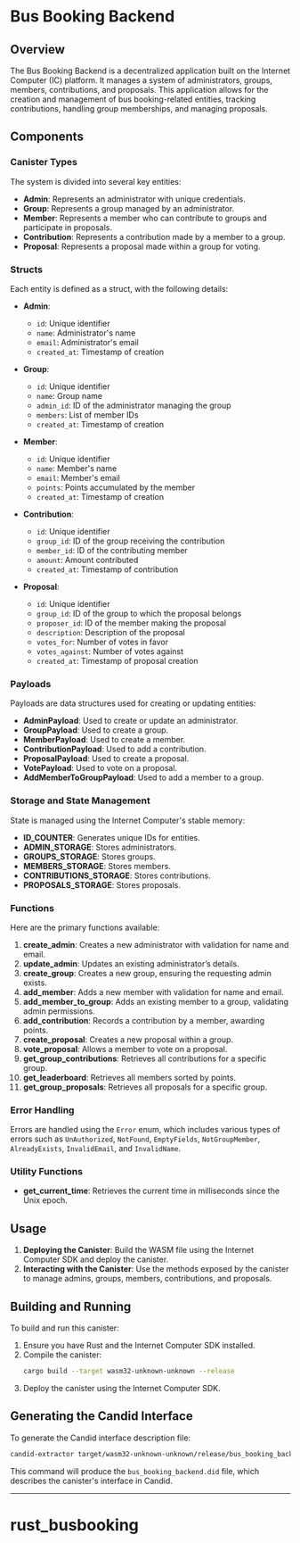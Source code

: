# Bus Booking Backend

## Overview

The Bus Booking Backend is a decentralized application built on the Internet Computer (IC) platform. It manages a system of administrators, groups, members, contributions, and proposals. This application allows for the creation and management of bus booking-related entities, tracking contributions, handling group memberships, and managing proposals.

## Components

### Canister Types

The system is divided into several key entities:

- **Admin**: Represents an administrator with unique credentials.
- **Group**: Represents a group managed by an administrator.
- **Member**: Represents a member who can contribute to groups and participate in proposals.
- **Contribution**: Represents a contribution made by a member to a group.
- **Proposal**: Represents a proposal made within a group for voting.

### Structs

Each entity is defined as a struct, with the following details:

- **Admin**: 
  - `id`: Unique identifier
  - `name`: Administrator's name
  - `email`: Administrator's email
  - `created_at`: Timestamp of creation

- **Group**:
  - `id`: Unique identifier
  - `name`: Group name
  - `admin_id`: ID of the administrator managing the group
  - `members`: List of member IDs
  - `created_at`: Timestamp of creation

- **Member**:
  - `id`: Unique identifier
  - `name`: Member's name
  - `email`: Member's email
  - `points`: Points accumulated by the member
  - `created_at`: Timestamp of creation

- **Contribution**:
  - `id`: Unique identifier
  - `group_id`: ID of the group receiving the contribution
  - `member_id`: ID of the contributing member
  - `amount`: Amount contributed
  - `created_at`: Timestamp of contribution

- **Proposal**:
  - `id`: Unique identifier
  - `group_id`: ID of the group to which the proposal belongs
  - `proposer_id`: ID of the member making the proposal
  - `description`: Description of the proposal
  - `votes_for`: Number of votes in favor
  - `votes_against`: Number of votes against
  - `created_at`: Timestamp of proposal creation

### Payloads

Payloads are data structures used for creating or updating entities:

- **AdminPayload**: Used to create or update an administrator.
- **GroupPayload**: Used to create a group.
- **MemberPayload**: Used to create a member.
- **ContributionPayload**: Used to add a contribution.
- **ProposalPayload**: Used to create a proposal.
- **VotePayload**: Used to vote on a proposal.
- **AddMemberToGroupPayload**: Used to add a member to a group.

### Storage and State Management

State is managed using the Internet Computer's stable memory:

- **ID_COUNTER**: Generates unique IDs for entities.
- **ADMIN_STORAGE**: Stores administrators.
- **GROUPS_STORAGE**: Stores groups.
- **MEMBERS_STORAGE**: Stores members.
- **CONTRIBUTIONS_STORAGE**: Stores contributions.
- **PROPOSALS_STORAGE**: Stores proposals.

### Functions

Here are the primary functions available:

1. **create_admin**: Creates a new administrator with validation for name and email.
2. **update_admin**: Updates an existing administrator’s details.
3. **create_group**: Creates a new group, ensuring the requesting admin exists.
4. **add_member**: Adds a new member with validation for name and email.
5. **add_member_to_group**: Adds an existing member to a group, validating admin permissions.
6. **add_contribution**: Records a contribution by a member, awarding points.
7. **create_proposal**: Creates a new proposal within a group.
8. **vote_proposal**: Allows a member to vote on a proposal.
9. **get_group_contributions**: Retrieves all contributions for a specific group.
10. **get_leaderboard**: Retrieves all members sorted by points.
11. **get_group_proposals**: Retrieves all proposals for a specific group.

### Error Handling

Errors are handled using the `Error` enum, which includes various types of errors such as `UnAuthorized`, `NotFound`, `EmptyFields`, `NotGroupMember`, `AlreadyExists`, `InvalidEmail`, and `InvalidName`.

### Utility Functions

- **get_current_time**: Retrieves the current time in milliseconds since the Unix epoch.

## Usage

1. **Deploying the Canister**: Build the WASM file using the Internet Computer SDK and deploy the canister.
2. **Interacting with the Canister**: Use the methods exposed by the canister to manage admins, groups, members, contributions, and proposals.

## Building and Running

To build and run this canister:

1. Ensure you have Rust and the Internet Computer SDK installed.
2. Compile the canister:
   ```sh
   cargo build --target wasm32-unknown-unknown --release
   ```
3. Deploy the canister using the Internet Computer SDK.

## Generating the Candid Interface

To generate the Candid interface description file:

```sh
candid-extractor target/wasm32-unknown-unknown/release/bus_booking_backend.wasm > bus_booking_backend.did
```

This command will produce the `bus_booking_backend.did` file, which describes the canister's interface in Candid.

---

# rust_busbooking
